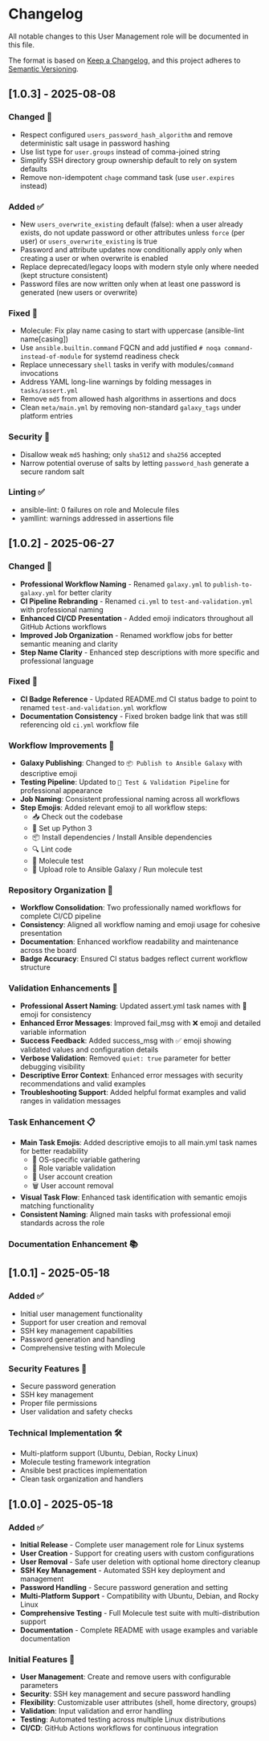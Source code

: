 # Changelog

All notable changes to this User Management role will be documented in this file.

The format is based on [Keep a Changelog](https://keepachangelog.com/en/1.0.0/),
and this project adheres to [Semantic Versioning](https://semver.org/spec/v2.0.0.html).

## [1.0.3] - 2025-08-08

### Changed 🔄
- Respect configured `users_password_hash_algorithm` and remove deterministic salt usage in password hashing
- Use list type for `user.groups` instead of comma-joined string
- Simplify SSH directory group ownership default to rely on system defaults
- Remove non-idempotent `chage` command task (use `user.expires` instead)

### Added ✅
- New `users_overwrite_existing` default (false): when a user already exists, do not update password or other attributes unless `force` (per user) or `users_overwrite_existing` is true
- Password and attribute updates now conditionally apply only when creating a user or when overwrite is enabled
- Replace deprecated/legacy loops with modern style only where needed (kept structure consistent)
 - Password files are now written only when at least one password is generated (new users or overwrite)

### Fixed 🔧
- Molecule: Fix play name casing to start with uppercase (ansible-lint name[casing])
- Use `ansible.builtin.command` FQCN and add justified `# noqa command-instead-of-module` for systemd readiness check
- Replace unnecessary `shell` tasks in verify with modules/`command` invocations
- Address YAML long-line warnings by folding messages in `tasks/assert.yml`
- Remove `md5` from allowed hash algorithms in assertions and docs
- Clean `meta/main.yml` by removing non-standard `galaxy_tags` under platform entries

### Security 🔐
- Disallow weak `md5` hashing; only `sha512` and `sha256` accepted
- Narrow potential overuse of salts by letting `password_hash` generate a secure random salt

### Linting ✅
- ansible-lint: 0 failures on role and Molecule files
- yamllint: warnings addressed in assertions file

## [1.0.2] - 2025-06-27

### Changed 🔄
- **Professional Workflow Naming** - Renamed `galaxy.yml` to `publish-to-galaxy.yml` for better clarity
- **CI Pipeline Rebranding** - Renamed `ci.yml` to `test-and-validation.yml` with professional naming
- **Enhanced CI/CD Presentation** - Added emoji indicators throughout all GitHub Actions workflows
- **Improved Job Organization** - Renamed workflow jobs for better semantic meaning and clarity
- **Step Name Clarity** - Enhanced step descriptions with more specific and professional language

### Fixed 🔧
- **CI Badge Reference** - Updated README.md CI status badge to point to renamed `test-and-validation.yml` workflow
- **Documentation Consistency** - Fixed broken badge link that was still referencing old `ci.yml` workflow file

### Workflow Improvements 🚀
- **Galaxy Publishing**: Changed to `📦 Publish to Ansible Galaxy` with descriptive emoji
- **Testing Pipeline**: Updated to `🧪 Test & Validation Pipeline` for professional appearance
- **Job Naming**: Consistent professional naming across all workflows
- **Step Emojis**: Added relevant emoji to all workflow steps:
  - 📥 Check out the codebase
  - 🐍 Set up Python 3
  - 📦 Install dependencies / Install Ansible dependencies
  - 🔍 Lint code
  - 🧪 Molecule test
  - 🚀 Upload role to Ansible Galaxy / Run molecule test

### Repository Organization 📁
- **Workflow Consolidation**: Two professionally named workflows for complete CI/CD pipeline
- **Consistency**: Aligned all workflow naming and emoji usage for cohesive presentation
- **Documentation**: Enhanced workflow readability and maintenance across the board
- **Badge Accuracy**: Ensured CI status badges reflect current workflow structure

### Validation Enhancements 🧪
- **Professional Assert Naming**: Updated assert.yml task names with 🧪 emoji for consistency
- **Enhanced Error Messages**: Improved fail_msg with ❌ emoji and detailed variable information
- **Success Feedback**: Added success_msg with ✅ emoji showing validated values and configuration details
- **Verbose Validation**: Removed `quiet: true` parameter for better debugging visibility
- **Descriptive Error Context**: Enhanced error messages with security recommendations and valid examples
- **Troubleshooting Support**: Added helpful format examples and valid ranges in validation messages

### Task Enhancement 📋
- **Main Task Emojis**: Added descriptive emojis to all main.yml task names for better readability
  - 🔧 OS-specific variable gathering
  - 🧪 Role variable validation
  - 👥 User account creation
  - 🗑️ User account removal
- **Visual Task Flow**: Enhanced task identification with semantic emojis matching functionality
- **Consistent Naming**: Aligned main tasks with professional emoji standards across the role

### Documentation Enhancement 📚

## [1.0.1] - 2025-05-18

### Added ✅
- Initial user management functionality
- Support for user creation and removal
- SSH key management capabilities
- Password generation and handling
- Comprehensive testing with Molecule

### Security Features 🔐
- Secure password generation
- SSH key management
- Proper file permissions
- User validation and safety checks

### Technical Implementation 🛠️
- Multi-platform support (Ubuntu, Debian, Rocky Linux)
- Molecule testing framework integration
- Ansible best practices implementation
- Clean task organization and handlers

## [1.0.0] - 2025-05-18

### Added ✅
- **Initial Release** - Complete user management role for Linux systems
- **User Creation** - Support for creating users with custom configurations
- **User Removal** - Safe user deletion with optional home directory cleanup
- **SSH Key Management** - Automated SSH key deployment and management
- **Password Handling** - Secure password generation and setting
- **Multi-Platform Support** - Compatibility with Ubuntu, Debian, and Rocky Linux
- **Comprehensive Testing** - Full Molecule test suite with multi-distribution support
- **Documentation** - Complete README with usage examples and variable documentation

### Initial Features 🚀
- **User Management**: Create and remove users with configurable parameters
- **Security**: SSH key management and secure password handling
- **Flexibility**: Customizable user attributes (shell, home directory, groups)
- **Validation**: Input validation and error handling
- **Testing**: Automated testing across multiple Linux distributions
- **CI/CD**: GitHub Actions workflows for continuous integration 
